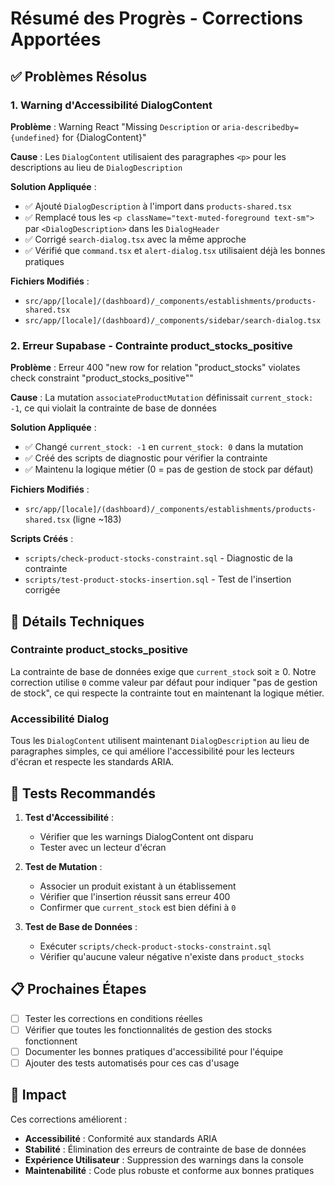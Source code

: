# Résumé des Progrès - Corrections Apportées

## ✅ Problèmes Résolus

### 1. Warning d'Accessibilité DialogContent

**Problème** : Warning React "Missing `Description` or `aria-describedby={undefined}` for {DialogContent}"

**Cause** : Les `DialogContent` utilisaient des paragraphes `<p>` pour les descriptions au lieu de `DialogDescription`

**Solution Appliquée** :

- ✅ Ajouté `DialogDescription` à l'import dans `products-shared.tsx`
- ✅ Remplacé tous les `<p className="text-muted-foreground text-sm">` par `<DialogDescription>` dans les `DialogHeader`
- ✅ Corrigé `search-dialog.tsx` avec la même approche
- ✅ Vérifié que `command.tsx` et `alert-dialog.tsx` utilisaient déjà les bonnes pratiques

**Fichiers Modifiés** :

- `src/app/[locale]/(dashboard)/_components/establishments/products-shared.tsx`
- `src/app/[locale]/(dashboard)/_components/sidebar/search-dialog.tsx`

### 2. Erreur Supabase - Contrainte product_stocks_positive

**Problème** : Erreur 400 "new row for relation "product_stocks" violates check constraint "product_stocks_positive""

**Cause** : La mutation `associateProductMutation` définissait `current_stock: -1`, ce qui violait la contrainte de base de données

**Solution Appliquée** :

- ✅ Changé `current_stock: -1` en `current_stock: 0` dans la mutation
- ✅ Créé des scripts de diagnostic pour vérifier la contrainte
- ✅ Maintenu la logique métier (0 = pas de gestion de stock par défaut)

**Fichiers Modifiés** :

- `src/app/[locale]/(dashboard)/_components/establishments/products-shared.tsx` (ligne ~183)

**Scripts Créés** :

- `scripts/check-product-stocks-constraint.sql` - Diagnostic de la contrainte
- `scripts/test-product-stocks-insertion.sql` - Test de l'insertion corrigée

## 🔧 Détails Techniques

### Contrainte product_stocks_positive

La contrainte de base de données exige que `current_stock` soit ≥ 0. Notre correction utilise `0` comme valeur par défaut pour indiquer "pas de gestion de stock", ce qui respecte la contrainte tout en maintenant la logique métier.

### Accessibilité Dialog

Tous les `DialogContent` utilisent maintenant `DialogDescription` au lieu de paragraphes simples, ce qui améliore l'accessibilité pour les lecteurs d'écran et respecte les standards ARIA.

## 🧪 Tests Recommandés

1. **Test d'Accessibilité** :

   - Vérifier que les warnings DialogContent ont disparu
   - Tester avec un lecteur d'écran

2. **Test de Mutation** :

   - Associer un produit existant à un établissement
   - Vérifier que l'insertion réussit sans erreur 400
   - Confirmer que `current_stock` est bien défini à `0`

3. **Test de Base de Données** :
   - Exécuter `scripts/check-product-stocks-constraint.sql`
   - Vérifier qu'aucune valeur négative n'existe dans `product_stocks`

## 📋 Prochaines Étapes

- [ ] Tester les corrections en conditions réelles
- [ ] Vérifier que toutes les fonctionnalités de gestion des stocks fonctionnent
- [ ] Documenter les bonnes pratiques d'accessibilité pour l'équipe
- [ ] Ajouter des tests automatisés pour ces cas d'usage

## 🎯 Impact

Ces corrections améliorent :

- **Accessibilité** : Conformité aux standards ARIA
- **Stabilité** : Élimination des erreurs de contrainte de base de données
- **Expérience Utilisateur** : Suppression des warnings dans la console
- **Maintenabilité** : Code plus robuste et conforme aux bonnes pratiques
